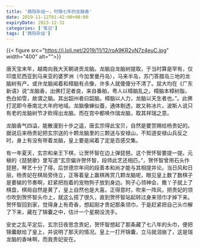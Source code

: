 ```yaml
---
title: '酉阳杂俎一，时隔七年的龙脑香'
date: 2019-11-12T01:42:00+08:00
expiryDate: 2023-12-31
categories: ['笔记']
tags: ['酉阳杂俎']
---
```


{{< figure src="https://i.loli.net/2019/11/12/roA9KR2vN7z4euC.jpg" width="400" alt="">}}

唐天宝末年，越南向我大天朝进贡龙脑。龙脑自龙脑树提取，于当时算是罕有，仅印度尼西亚到马来亚的婆罗洲（今加里曼丹岛），马来半岛，苏门答腊岛三地的龙脑树有产。或许龙脑闻着和樟脑有点像，许多人就傻傻分不清了。屈大均在《广东新语》说“龙脑香，出佛打泥者良，来自番舶，粤人以樟脑乱之。樟脑本樟树脂，色白如雪，故谓之脑。其出韶州者曰韶脑。樟脑以人力，龙脑以天生者也。”。此佛打泥即今泰南北大年府地域。龙脑像蝉似蚕，通体剔透，故又称冰片。波斯人说只有老的龙脑树节才砍得出龙脑，而在宫中都唤作瑞龙脑，取其祥瑞之意。

龙脑香气四溢，能散漫到十步之遥，唐玄宗得此宝贝，自然是要赏赐给杨贵妃的。据说后来杨贵妃把玄宗送的十颗龙脑里的三颗送与安禄山，不知道安禄山兵反之时，身上有没有带着龙脑，皇上要是闻着了定是百感交集。

有一年夏天，玄宗和亲王下棋，让贺怀智在边上弹琵琶。这个贺怀智要提一提。元稹的《琵琶歌》里写道“玄宗偏许贺怀智，段师此艺还相匹。”，贺怀智曾用石头作琵琶，琴艺十分了得，后世德宗年间的段善本和尚才能与其相提并论。当日风和日丽，杨贵妃在棋局旁侍立，正等着皇上赢棋再赏几颗龙脑呢，眼见皇上数了数棋子是要输的节奏啊，赶紧把抱着的宠物狗子放到身边。狗子心领神会，撒丫子就上了棋盘，棋局自然是黄了，皇上自然也是大喜。正得意时，吹来一阵风，把贵妃的领巾吹到贺怀智头巾上，就这么搭了很久，直到贺怀智站起转过身来领巾才掉下来。贺怀智回到家，觉得身上有奇香，想起刚才贵妃那条领巾，于是赶紧把自己头巾解了下来，藏在了锦囊之中，估计一个星期没洗手。

安史之乱平定后，玄宗日夜思念贵妃，贺怀智想起了那条藏了七八年的头巾，便把锦囊献给了皇上，并说明了那天的情况。皇上一打开锦囊，立马就泪崩了，这是瑞龙脑的香味啊，而我贵妃安在。
